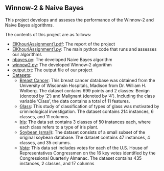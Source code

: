 ## Winnow-2 & Naive Bayes

This project develops and asseses the performance of the Winnow-2 and Naive Bayes algorithms. 

The contents of this project are as follows:
* [ElKhouriAssignment1.pdf](https://github.com/chriskh93/my-portfolio/blob/main/Analysis%20and%20Development%20of%20Machine%20Learning%20Algorithms/Winnow-2%20%26%20Naive%20Bayes/ElKhouriAssignment1.pdf): The report of the project
* [ElKhouriAssignment1.py](https://github.com/chriskh93/my-portfolio/blob/main/Analysis%20and%20Development%20of%20Machine%20Learning%20Algorithms/Winnow-2%20%26%20Naive%20Bayes/ElKhouriAssignment1.py): The main python code that runs and assesses our algorithms
* [nbayes.py](https://github.com/chriskh93/my-portfolio/blob/main/Analysis%20and%20Development%20of%20Machine%20Learning%20Algorithms/Winnow-2%20%26%20Naive%20Bayes/nbayes.py): The developed Naive Bayes algorithm
* [winnow2.py](https://github.com/chriskh93/my-portfolio/blob/main/Analysis%20and%20Development%20of%20Machine%20Learning%20Algorithms/Winnow-2%20%26%20Naive%20Bayes/winnow2.py): The developed Winnow-2 algorithm
* [output.txt](https://github.com/chriskh93/my-portfolio/blob/main/Analysis%20and%20Development%20of%20Machine%20Learning%20Algorithms/Winnow-2%20%26%20Naive%20Bayes/output.txt): The output file of our project
* [Datasets](https://github.com/chriskh93/my-portfolio/tree/main/Analysis%20and%20Development%20of%20Machine%20Learning%20Algorithms/Winnow-2%20%26%20Naive%20Bayes/Datasets):
  * [Breast Cancer](https://github.com/chriskh93/my-portfolio/tree/main/Analysis%20and%20Development%20of%20Machine%20Learning%20Algorithms/Winnow-2%20%26%20Naive%20Bayes/Datasets/Breast%20Cancer): This breast cancer database was obtained from the University of Wisconsin Hospitals, Madison from Dr. William H. Wolberg. The dataset contains 699 points and 2 classes: Benign (denoted by ‘2’) and Malignant (denoted by ‘4’). Including the class variable ‘Class’, the data contains a total of 11 features.
  * [Glass](https://github.com/chriskh93/my-portfolio/tree/main/Analysis%20and%20Development%20of%20Machine%20Learning%20Algorithms/Winnow-2%20%26%20Naive%20Bayes/Datasets/Glass): This study of classification of types of glass was motivated by criminological investigation. The dataset contains 214 instances, 6 classes, and 11 columns.
  * [Iris](https://github.com/chriskh93/my-portfolio/tree/main/Analysis%20and%20Development%20of%20Machine%20Learning%20Algorithms/Winnow-2%20%26%20Naive%20Bayes/Datasets/Iris): The data set contains 3 classes of 50 instances each, where each class refers to a type of iris plant.
  * [Soybean (small)](https://github.com/chriskh93/my-portfolio/tree/main/Analysis%20and%20Development%20of%20Machine%20Learning%20Algorithms/Winnow-2%20%26%20Naive%20Bayes/Datasets/Soybean): The dataset consists of a small subset of the original soybean database. The dataset contains 47 instances, 4 classes, and 35 columns.
  * [Vote](https://github.com/chriskh93/my-portfolio/tree/main/Analysis%20and%20Development%20of%20Machine%20Learning%20Algorithms/Winnow-2%20%26%20Naive%20Bayes/Datasets/Vote): This data set includes votes for each of the U.S. House of Representatives Congressmen on the 16 key votes identified by the Congressional Quarterly Almanac. The dataset contains 435 instances, 2 classes, and 17 columns
